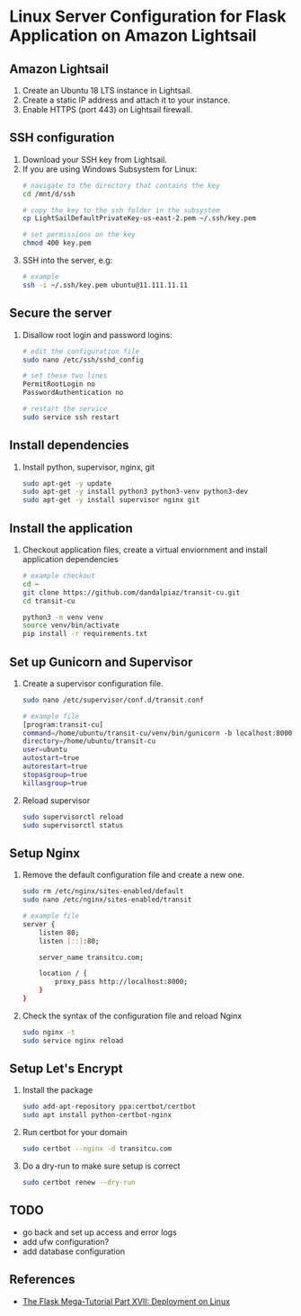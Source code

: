 
# Linux Server Configuration for Flask Application on Amazon Lightsail

## Amazon Lightsail

1. Create an Ubuntu 18 LTS instance in Lightsail.
2. Create a static IP address and attach it to your instance.
3. Enable HTTPS (port 443) on Lightsail firewall.

## SSH configuration

1. Download your SSH key from Lightsail.
2. If you are using Windows Subsystem for Linux:
    ```bash
    # navigate to the directory that contains the key
    cd /mnt/d/ssh

    # copy the key to the ssh folder in the subsystem
    cp LightSailDefaultPrivateKey-us-east-2.pem ~/.ssh/key.pem

    # set permissions on the key
    chmod 400 key.pem
    ```
3. SSH into the server, e.g:
    ```bash
    # example
    ssh -i ~/.ssh/key.pem ubuntu@11.111.11.11
    ```

## Secure the server

1. Disallow root login and password logins:
    ```bash
    # edit the configuration file
    sudo nano /etc/ssh/sshd_config

    # set these two lines
    PermitRootLogin no
    PasswordAuthentication no

    # restart the service
    sudo service ssh restart
    ```
## Install dependencies

1. Install python, supervisor, nginx, git
    ```bash
    sudo apt-get -y update
    sudo apt-get -y install python3 python3-venv python3-dev
    sudo apt-get -y install supervisor nginx git
    ```

## Install the application

1. Checkout application files, create a virtual enviornment and install application dependencies
    ```bash
    # example checkout
    cd ~
    git clone https://github.com/dandalpiaz/transit-cu.git
    cd transit-cu

    python3 -m venv venv
    source venv/bin/activate
    pip install -r requirements.txt
    ```

## Set up Gunicorn and Supervisor

1. Create a supervisor configuration file.
    ```bash
    sudo nano /etc/supervisor/conf.d/transit.conf

    # example file
    [program:transit-cu]
    command=/home/ubuntu/transit-cu/venv/bin/gunicorn -b localhost:8000 -w 4 transit:app
    directory=/home/ubuntu/transit-cu
    user=ubuntu
    autostart=true
    autorestart=true
    stopasgroup=true
    killasgroup=true
    ```
2. Reload supervisor
    ```bash
    sudo supervisorctl reload
    sudo supervisorctl status
    ```

## Setup Nginx

1. Remove the default configuration file and create a new one.
    ```bash
    sudo rm /etc/nginx/sites-enabled/default
    sudo nano /etc/nginx/sites-enabled/transit

    # example file
    server {
        listen 80;
        listen [::]:80;

        server_name transitcu.com;

        location / {
            proxy_pass http://localhost:8000;
        }
    }
    ```
2. Check the syntax of the configuration file and reload Nginx
    ```bash
    sudo nginx -t
    sudo service nginx reload
    ```

## Setup Let's Encrypt

1. Install the package
    ```bash
    sudo add-apt-repository ppa:certbot/certbot
    sudo apt install python-certbot-nginx
    ```
2. Run certbot for your domain
    ```bash
    sudo certbot --nginx -d transitcu.com
    ```
3. Do a dry-run to make sure setup is correct
    ```bash
    sudo certbot renew --dry-run
    ```

## TODO

- go back and set up access and error logs
- add ufw configuration?
- add database configuration

## References

- [The Flask Mega-Tutorial Part XVII: Deployment on Linux](https://blog.miguelgrinberg.com/post/the-flask-mega-tutorial-part-xvii-deployment-on-linux)